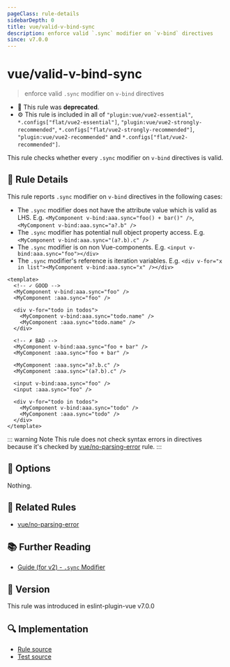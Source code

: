 ```yaml
---
pageClass: rule-details
sidebarDepth: 0
title: vue/valid-v-bind-sync
description: enforce valid `.sync` modifier on `v-bind` directives
since: v7.0.0
---
```


# vue/valid-v-bind-sync

> enforce valid `.sync` modifier on `v-bind` directives

- :no_entry_sign: This rule was **deprecated**.
- :gear: This rule is included in all of `"plugin:vue/vue2-essential"`, `*.configs["flat/vue2-essential"]`, `"plugin:vue/vue2-strongly-recommended"`, `*.configs["flat/vue2-strongly-recommended"]`, `"plugin:vue/vue2-recommended"` and `*.configs["flat/vue2-recommended"]`.

This rule checks whether every `.sync` modifier on `v-bind` directives is valid.

## :book: Rule Details

This rule reports `.sync` modifier on `v-bind` directives in the following cases:

- The `.sync` modifier does not have the attribute value which is valid as LHS. E.g. `<MyComponent v-bind:aaa.sync="foo() + bar()" />`, `<MyComponent v-bind:aaa.sync="a?.b" />`
- The `.sync` modifier has potential null object property access. E.g. `<MyComponent v-bind:aaa.sync="(a?.b).c" />`
- The `.sync` modifier is on non Vue-components. E.g. `<input v-bind:aaa.sync="foo"></div>`
- The `.sync` modifier's reference is iteration variables. E.g. `<div v-for="x in list"><MyComponent v-bind:aaa.sync="x" /></div>`

<eslint-code-block :rules="{'vue/valid-v-bind-sync': ['error']}">

```vue
<template>
  <!-- ✓ GOOD -->
  <MyComponent v-bind:aaa.sync="foo" />
  <MyComponent :aaa.sync="foo" />

  <div v-for="todo in todos">
    <MyComponent v-bind:aaa.sync="todo.name" />
    <MyComponent :aaa.sync="todo.name" />
  </div>

  <!-- ✗ BAD -->
  <MyComponent v-bind:aaa.sync="foo + bar" />
  <MyComponent :aaa.sync="foo + bar" />

  <MyComponent :aaa.sync="a?.b.c" />
  <MyComponent :aaa.sync="(a?.b).c" />

  <input v-bind:aaa.sync="foo" />
  <input :aaa.sync="foo" />

  <div v-for="todo in todos">
    <MyComponent v-bind:aaa.sync="todo" />
    <MyComponent :aaa.sync="todo" />
  </div>
</template>
```

</eslint-code-block>

::: warning Note
This rule does not check syntax errors in directives because it's checked by [vue/no-parsing-error] rule.
:::

## :wrench: Options

Nothing.

## :couple: Related Rules

- [vue/no-parsing-error]

[vue/no-parsing-error]: ./no-parsing-error.md

## :books: Further Reading

- [Guide (for v2) - `.sync` Modifier](https://v2.vuejs.org/v2/guide/components-custom-events.html#sync-Modifier)

## :rocket: Version

This rule was introduced in eslint-plugin-vue v7.0.0

## :mag: Implementation

- [Rule source](https://github.com/vuejs/eslint-plugin-vue/blob/master/lib/rules/valid-v-bind-sync.js)
- [Test source](https://github.com/vuejs/eslint-plugin-vue/blob/master/tests/lib/rules/valid-v-bind-sync.js)

